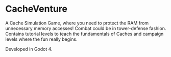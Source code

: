 # CacheVenture
A Cache Simulation Game, where you need to protect the RAM from unnecessary memory accesses! Combat could be in tower-defense fashion. Contains tutorial levels to teach the fundamentals of Caches and campaign levels where the fun really begins.

Developed in Godot 4.
